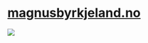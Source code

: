 # [magnusbyrkjeland.no](https://magnusbyrkjeland.no)

![](https://media1.giphy.com/media/v1.Y2lkPTc5MGI3NjExbG8xaGx2MnFlaXQyZXdhb3p5am1sajl3MGZqYXB4anZ5MnZpaG02ZSZlcD12MV9pbnRlcm5hbF9naWZfYnlfaWQmY3Q9Zw/l2JdTkHW1KZPdvdS0/giphy.webp)
